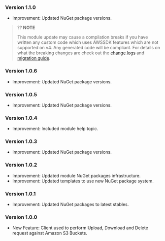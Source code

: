 ### Version 1.1.0

- Improvement: Updated NuGet package versions.

> ?? **NOTE**
>
> This module update may cause a compilation breaks if you have written any custom code which uses AWSSDK features which are not supported on v4.
> Any generated code will be compliant.
> For details on what the breaking changes are check out the [change logs](https://github.com/aws/aws-sdk-net/blob/main/changelogs/SDK.CHANGELOG.2025.md) and [migration guide](https://docs.aws.amazon.com/sdk-for-net/v4/developer-guide/net-dg-v4.html).

### Version 1.0.6

- Improvement: Updated NuGet package versions.

### Version 1.0.5

- Improvement: Updated NuGet package versions.

### Version 1.0.4

- Improvement: Included module help topic.

### Version 1.0.3

- Improvement: Updated NuGet package versions.

### Version 1.0.2

- Improvement: Updated module NuGet packages infrastructure.
- Improvement: Updated templates to use new NuGet package system.

### Version 1.0.1

- Improvement: Updated NuGet packages to latest stables.

### Version 1.0.0

- New Feature: Client used to perform Upload, Download and Delete request against Amazon S3 Buckets.
